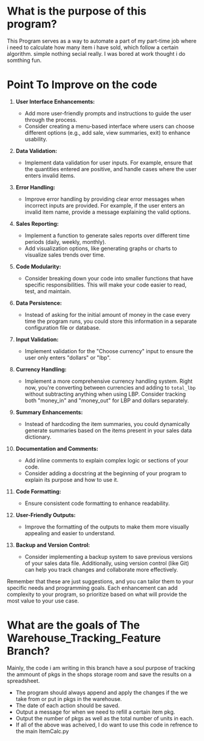 # What is the purpose of this program?
This Program serves as a way to automate a part of my part-time job where i need to calculate how many item i have sold, which follow a certain algorithm. simple nothing secial really. I was bored at work thought i do somthing fun.

# Point To Improve on the code

1. **User Interface Enhancements:**
   - Add more user-friendly prompts and instructions to guide the user through the process.
   - Consider creating a menu-based interface where users can choose different options (e.g., add sale, view summaries, exit) to enhance usability.

2. **Data Validation:**
   - Implement data validation for user inputs. For example, ensure that the quantities entered are positive, and handle cases where the user enters invalid items.

3. **Error Handling:**
   - Improve error handling by providing clear error messages when incorrect inputs are provided. For example, if the user enters an invalid item name, provide a message explaining the valid options.

4. **Sales Reporting:**
   - Implement a function to generate sales reports over different time periods (daily, weekly, monthly).
   - Add visualization options, like generating graphs or charts to visualize sales trends over time.

5. **Code Modularity:**
   - Consider breaking down your code into smaller functions that have specific responsibilities. This will make your code easier to read, test, and maintain.

6. **Data Persistence:**
   - Instead of asking for the initial amount of money in the case every time the program runs, you could store this information in a separate configuration file or database.

7. **Input Validation:**
   - Implement validation for the "Choose currency" input to ensure the user only enters "dollars" or "lbp".

8. **Currency Handling:**
   - Implement a more comprehensive currency handling system. Right now, you're converting between currencies and adding to `total_lbp` without subtracting anything when using LBP. Consider tracking both "money_in" and "money_out" for LBP and dollars separately.

9. **Summary Enhancements:**
   - Instead of hardcoding the item summaries, you could dynamically generate summaries based on the items present in your sales data dictionary.

10. **Documentation and Comments:**
    - Add inline comments to explain complex logic or sections of your code.
    - Consider adding a docstring at the beginning of your program to explain its purpose and how to use it.

11. **Code Formatting:**
    - Ensure consistent code formatting to enhance readability.

12. **User-Friendly Outputs:**
    - Improve the formatting of the outputs to make them more visually appealing and easier to understand.

13. **Backup and Version Control:**
    - Consider implementing a backup system to save previous versions of your sales data file. Additionally, using version control (like Git) can help you track changes and collaborate more effectively.

Remember that these are just suggestions, and you can tailor them to your specific needs and programming goals. Each enhancement can add complexity to your program, so prioritize based on what will provide the most value to your use case.


# What are the goals of The **Warehouse_Tracking_Feature** Branch?         

Mainly, the code i am writing in this branch have a soul purpose of tracking the ammount of pkgs in the shops storage room and save the results on a spreadsheet.

- The program should always append and apply the changes if the we take from or put in pkgs in the warehouse.
- The date of each action should be saved.
- Output a message for when we need to refill a certain item pkg.
- Output the number of pkgs as well as the total number of units in each.
- If all of the above was acheived, I do want to use this code in refrence to the main ItemCalc.py
